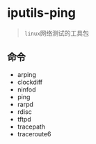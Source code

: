 # iputils-ping

> `linux`网络测试的工具包

## 命令

- arping
- clockdiff
- ninfod
- ping
- rarpd
- rdisc
- tftpd
- tracepath
- traceroute6
